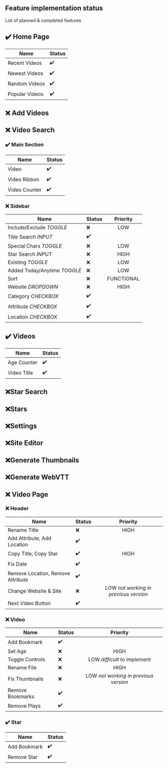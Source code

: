 ## Feature implementation status

List of planned & completed features

## :heavy_check_mark: Home Page

| Name           | Status             |
| -------------- | ------------------ |
| Recent Videos  | :heavy_check_mark: |
| Newest Videos  | :heavy_check_mark: |
| Random Videos  | :heavy_check_mark: |
| Popular Videos | :heavy_check_mark: |

## :x: Add Videos

## :x: Video Search

### :heavy_check_mark: Main Section

| Name          | Status             |
| ------------- | ------------------ |
| Video         | :heavy_check_mark: |
| Video Ribbon  | :heavy_check_mark: |
| Video Counter | :heavy_check_mark: |

### :x: Sidebar

| Name                         | Status             |  Priority  |
| ---------------------------- | ------------------ | :--------: |
| Include/Exclude _TOGGLE_     | :x:                |    LOW     |
| Title Search _INPUT_         | :heavy_check_mark: |            |
| Special Chars _TOGGLE_       | :x:                |    LOW     |
| Star Search _INPUT_          | :x:                |    HIGH    |
| Existing _TOGGLE_            | :x:                |    LOW     |
| Added Today/Anytime _TOGGLE_ | :x:                |    LOW     |
| Sort                         | :x:                | FUNCTIONAL |
| Website _DROPDOWN_           | :x:                |    HIGH    |
| Category _CHECKBOX_          | :heavy_check_mark: |            |
| Attribute _CHECKBOX_         | :heavy_check_mark: |            |
| Location _CHECKBOX_          | :heavy_check_mark: |            |

## :heavy_check_mark: Videos

| Name        | Status             |
| ----------- | ------------------ |
| Age Counter | :heavy_check_mark: |
| Video Title | :heavy_check_mark: |

## :x:Star Search

## :x:Stars

## :x:Settings

## :x:Site Editor

## :x:Generate Thumbnails

## :x:Generate WebVTT

## :x: Video Page

### :x: Header

| Name                              | Status             |               Priority                |
| --------------------------------- | ------------------ | :-----------------------------------: |
| Rename Title                      | :x:                |                 HIGH                  |
| Add Attribute, Add Location       | :heavy_check_mark: |
| Copy Title, Copy Star             | :heavy_check_mark: |                 HIGH                  |
| Fix Date                          | :heavy_check_mark: |
| Remove Location, Remove Attribute | :heavy_check_mark: |
| Change Website & Site             | :x:                | LOW _not working in previous version_ |
| Next Video Button                 | :heavy_check_mark: |

### :x: Video

| Name             | Status             |               Priority                |
| ---------------- | ------------------ | :-----------------------------------: |
| Add Bookmark     | :heavy_check_mark: |
| Set Age          | :x:                |                 HIGH                  |
| Toggle Controls  | :x:                |     LOW _difficult to implement_      |
| Rename File      | :x:                |                 HIGH                  |
| Fix Thumbnails   | :x:                | LOW _not working in previous version_ |
| Remove Bookmarks | :heavy_check_mark: |
| Remove Plays     | :heavy_check_mark: |

### :heavy_check_mark: Star

| Name         | Status             |
| ------------ | ------------------ |
| Add Bookmark | :heavy_check_mark: |
| Remove Star  | :heavy_check_mark: |
